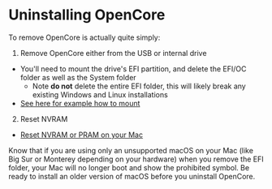 # Uninstalling OpenCore

To remove OpenCore is actually quite simply:

1. Remove OpenCore either from the USB or internal drive

* You'll need to mount the drive's EFI partition, and delete the EFI/OC folder as well as the System folder
  * Note **do not** delete the entire EFI folder, this will likely break any existing Windows and Linux installations
* [See here for example how to mount](https://dortania.github.io/OpenCore-Post-Install/universal/oc2hdd.html)

2. Reset NVRAM

* [Reset NVRAM or PRAM on your Mac](https://support.apple.com/HT204063)

Know that if you are using only an unsupported macOS on your Mac (like Big Sur or Monterey depending on your hardware) when you remove the EFI folder, your Mac will no longer boot and show the prohibited symbol. Be ready to install an older version of macOS before you uninstall OpenCore.
